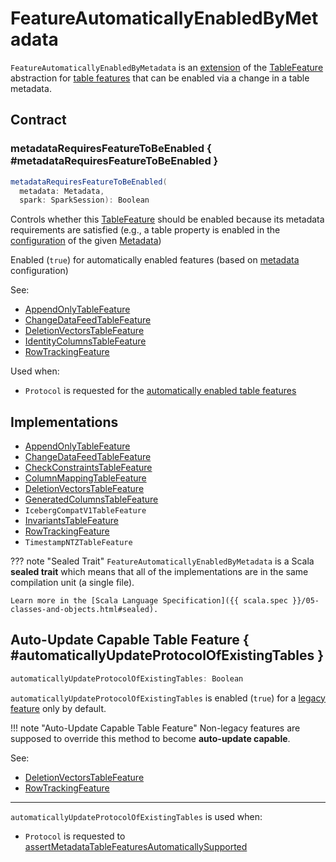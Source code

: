 # FeatureAutomaticallyEnabledByMetadata

`FeatureAutomaticallyEnabledByMetadata` is an [extension](#contract) of the [TableFeature](TableFeature.md) abstraction for [table features](#implementations) that can be enabled via a change in a table metadata.

## Contract

### metadataRequiresFeatureToBeEnabled { #metadataRequiresFeatureToBeEnabled }

```scala
metadataRequiresFeatureToBeEnabled(
  metadata: Metadata,
  spark: SparkSession): Boolean
```

Controls whether this [TableFeature](TableFeature.md) should be enabled because its metadata requirements are satisfied (e.g., a table property is enabled in the [configuration](../Metadata.md#configuration) of the given [Metadata](../Metadata.md))

Enabled (`true`) for automatically enabled features (based on [metadata](../Metadata.md) configuration)

See:

* [AppendOnlyTableFeature](../append-only-tables/AppendOnlyTableFeature.md#metadataRequiresFeatureToBeEnabled)
* [ChangeDataFeedTableFeature](../change-data-feed/ChangeDataFeedTableFeature.md#metadataRequiresFeatureToBeEnabled)
* [DeletionVectorsTableFeature](../deletion-vectors/DeletionVectorsTableFeature.md#metadataRequiresFeatureToBeEnabled)
* [IdentityColumnsTableFeature](../identity-columns/IdentityColumnsTableFeature.md#metadataRequiresFeatureToBeEnabled)
* [RowTrackingFeature](../row-tracking/RowTrackingFeature.md#metadataRequiresFeatureToBeEnabled)

Used when:

* `Protocol` is requested for the [automatically enabled table features](../Protocol.md#extractAutomaticallyEnabledFeatures)

## Implementations

* [AppendOnlyTableFeature](../append-only-tables/AppendOnlyTableFeature.md)
* [ChangeDataFeedTableFeature](../change-data-feed/ChangeDataFeedTableFeature.md)
* [CheckConstraintsTableFeature](../check-constraints/CheckConstraintsTableFeature.md)
* [ColumnMappingTableFeature](../column-mapping/ColumnMappingTableFeature.md)
* [DeletionVectorsTableFeature](../deletion-vectors/DeletionVectorsTableFeature.md)
* [GeneratedColumnsTableFeature](../generated-columns/GeneratedColumnsTableFeature.md)
* `IcebergCompatV1TableFeature`
* [InvariantsTableFeature](../column-invariants/InvariantsTableFeature.md)
* [RowTrackingFeature](../row-tracking/RowTrackingFeature.md)
* `TimestampNTZTableFeature`

??? note "Sealed Trait"
    `FeatureAutomaticallyEnabledByMetadata` is a Scala **sealed trait** which means that all of the implementations are in the same compilation unit (a single file).

    Learn more in the [Scala Language Specification]({{ scala.spec }}/05-classes-and-objects.html#sealed).

## Auto-Update Capable Table Feature { #automaticallyUpdateProtocolOfExistingTables }

```scala
automaticallyUpdateProtocolOfExistingTables: Boolean
```

`automaticallyUpdateProtocolOfExistingTables` is enabled (`true`) for a [legacy feature](TableFeature.md#isLegacyFeature) only by default.

!!! note "Auto-Update Capable Table Feature"
    Non-legacy features are supposed to override this method to become **auto-update capable**.

See:

* [DeletionVectorsTableFeature](../deletion-vectors/DeletionVectorsTableFeature.md#automaticallyUpdateProtocolOfExistingTables)
* [RowTrackingFeature](../row-tracking/RowTrackingFeature.md#automaticallyUpdateProtocolOfExistingTables)

---

`automaticallyUpdateProtocolOfExistingTables` is used when:

* `Protocol` is requested to [assertMetadataTableFeaturesAutomaticallySupported](../Protocol.md#assertMetadataTableFeaturesAutomaticallySupported)
